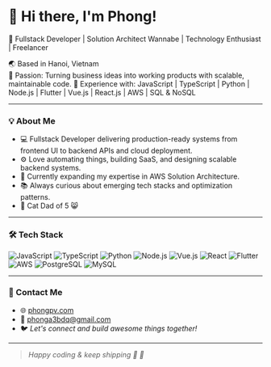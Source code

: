 # 👋 Hi there, I'm Phong!

🚀 Fullstack Developer | Solution Architect Wannabe | Technology Enthusiast | Freelancer

🌏 Based in Hanoi, Vietnam  
🎯 Passion: Turning business ideas into working products with scalable, maintainable code.
💼 Experience with: JavaScript | TypeScript | Python | Node.js | Flutter | Vue.js | React.js | AWS | SQL & NoSQL

---

### 💡 About Me

- 💻  Fullstack Developer delivering production-ready systems from frontend UI to backend APIs and cloud deployment.
- ⚙️  Love automating things, building SaaS, and designing scalable backend systems.
- 🌱  Currently expanding my expertise in AWS Solution Architecture.
- 📚  Always curious about emerging tech stacks and optimization patterns.
- 🐾  Cat Dad of 5 😸

---

### 🛠 Tech Stack

![JavaScript](https://img.shields.io/badge/-JavaScript-F7DF1E?logo=javascript&logoColor=000)
![TypeScript](https://img.shields.io/badge/-TypeScript-3178C6?logo=typescript&logoColor=fff)
![Python](https://img.shields.io/badge/-Python-3776AB?logo=python&logoColor=fff)
![Node.js](https://img.shields.io/badge/-Node.js-339933?logo=node.js&logoColor=fff)
![Vue.js](https://img.shields.io/badge/-Vue.js-42b883?logo=vue.js&logoColor=fff)
![React](https://img.shields.io/badge/-React-61DAFB?logo=react&logoColor=000)
![Flutter](https://img.shields.io/badge/-Flutter-02569B?logo=flutter&logoColor=fff)
![AWS](https://img.shields.io/badge/-AWS-FF9900?logo=amazon-aws&logoColor=fff)
![PostgreSQL](https://img.shields.io/badge/-PostgreSQL-4169E1?logo=postgresql&logoColor=fff)
![MySQL](https://img.shields.io/badge/-MySQL-4479A1?logo=mysql&logoColor=fff)

---


### 🔗 Contact Me

- 🌐 [phongpv.com](https://phongpv.com)
- 📧 phonga3bdq@gmail.com
- 🐦 *Let's connect and build awesome things together!*

---

> *Happy coding & keep shipping 🚢 🚀*

